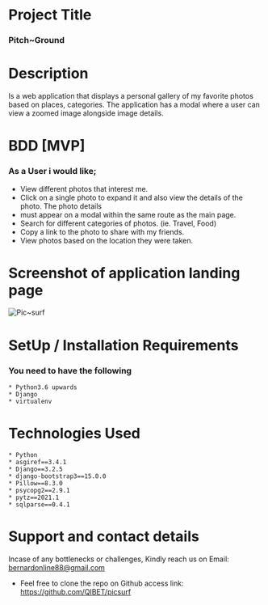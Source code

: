 # Project Title
### Pitch~Ground
# Description
Is a web application that displays a personal gallery of my favorite photos based on places, categories. The application has a modal where a user can view a zoomed image alongside image details.
# BDD [MVP]
### As a User i would like;
 * View different photos that interest me.
 * Click on a single photo to expand it and also view the details of the photo. The photo details  
 * must appear on a modal within the same route as the main page.
 * Search for different categories of photos. (ie. Travel, Food)
 * Copy a link to the photo to share with my friends.
 * View photos based on the location they were taken.
 # Screenshot of application landing page
![](media/pictures/picsurf.png?raw=true "Pic~surf")

# SetUp / Installation Requirements
### You need to have the following
    * Python3.6 upwards
    * Django
    * virtualenv
    
# Technologies Used
    * Python
    * asgiref==3.4.1
    * Django==3.2.5
    * django-bootstrap3==15.0.0
    * Pillow==8.3.0
    * psycopg2==2.9.1
    * pytz==2021.1
    * sqlparse==0.4.1


# Support and contact details 
Incase of any bottlenecks or challenges, Kindly reach us on Email: bernardonline88@gmail.com 
 * Feel free to clone the repo on Github access link: https://github.com/QIBET/picsurf


